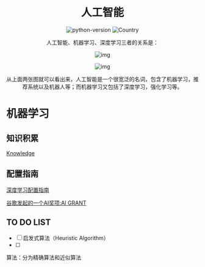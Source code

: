 <h1 align="center">人工智能</h1>
<div align="center">

![python-version](https://img.shields.io/badge/python-3.7-blue) ![Country](https://img.shields.io/badge/country-China-red)

人工智能、机器学习、深度学习三者的关系是：

 ![img](https://pic2.zhimg.com/80/v2-58d18a0c7a5c04fe66498929268425e7_hd.jpg) 

 ![img](https://pic1.zhimg.com/80/v2-e358e127afbe5963f5b8622e2dd5b49f_hd.jpg) 

从上面两张图就可以看出来，人工智能是一个很宽泛的名词，包含了机器学习，推荐系统以及机器人等；而机器学习又包括了深度学习，强化学习等。

</div>


# 机器学习

## 知识积累

[Knowledge](./Knowledge)




## 配置指南

[深度学习配置指南](./深度学习配置指南.md) 





[谷歌发起的一个AI奖项:AI GRANT](https://aigrant.org/)







## TO DO LIST

- [ ] 启发式算法（Heuristic Algorithm）
- [ ] 







算法：分为精确算法和近似算法


